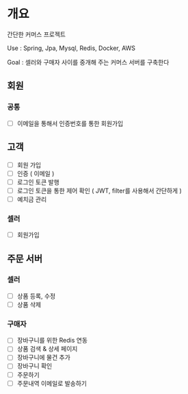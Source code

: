 # 개요
간단한 커머스 프로젝트

Use : Spring, Jpa, Mysql, Redis, Docker, AWS

Goal : 셀러와 구매자 사이를 중개해 주는 커머스 서버를 구축한다


## 회원
### 공통
 - [ ] 이메일을 통해서 인증번호를 통한 회원가입

## 고객
 - [ ] 회원 가입
 - [ ] 인증 ( 이메일 )
 - [ ] 로그인 토큰 발행
 - [ ] 로그인 토큰을 통한 제어 확인 ( JWT, filter를 사용해서 간단하게 )
 - [ ] 예치금 관리

### 셀러
 - [ ] 회원가입


## 주문 서버

### 셀러
- [ ] 상품 등록, 수정
- [ ] 상품 삭제

### 구매자
- [ ] 장바구니를 위한 Redis 연동
- [ ] 상품 검색 & 상세 페이지
- [ ] 장바구니에 물건 추가
- [ ] 장바구니 확인
- [ ] 주문하기
- [ ] 주문내역 이메일로 발송하기
